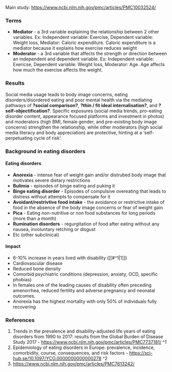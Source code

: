 Main study: https://www.ncbi.nlm.nih.gov/pmc/articles/PMC10032524/

### Terms
- **Mediator** - a 3rd variable explaining the relationship between 2 other variables.
Ex: Independent variable: Exercise, Dependent variable: Weight loss, Mediator: Caloric expenditure. Caloric expenditure is a mediator because it explains how exercise reduces weight
- **Moderator** - a 3rd variable that affects the strength or direction between an independent and dependent variable. 
Ex: Independent variable: Exericse, Dependent variable: Weight loss, Moderator: Age. Age affects how much the exercise affects the weight.

### Results
Social media usage leads to body image concerns, eating disorders/disordered eating and poor mental health via the mediating pathways of **?social comparison?**, **?thin / fit ideal internalisation?**, and **?self-objectification?**. Specific exposures (social media trends, pro-eating disorder content, appearance focused platforms and investment in photos) and moderators (high BMI, female gender, and pre-existing body image concerns) strengthen the relationship, while other moderators (high social media literacy and body appreciation) are protective, hinting at a ‘self-perpetuating cycle of risk’.

### Background in eating disorders

#### Eating disorders
- **Anorexia** - intense fear of weight gain and/or distrubed body image that motivates severe dietary restrictions
- **Bulimia** - episodes of binge eating and puking it
- **Binge eating disorder** - Episodes of compulsive overeating that leads to distress without attempts to compensate for it
- **Avoidant/restrivtive food intake** - the avoidance or restrictive intake of food in the absence of the body image concerns or fear of weight gain
- **Pica** - Eating non-nutritive or non food substances for long periods (more than a month)
- **Rumination disorders** - regurgitation of food after eating without any nausea, involuntary retching or disgust
- Etc (other subclinical)
#### Impact 

- 6-10% increase in years lived with disability ([[#^1|1]])
- Cardiovascular disease
- Reduced bone density
- Comorbid psychiatric conditions (depression, anxiety, OCD, specific phobias)
- In females one of the leading causes of disability often preceding amenorrhea, reduced fertility and adverse pregnancy and neonatal outcomes.
- Anorexia has the highest mortality with only 50% of individuals fully recovering

### References
1. Trends in the prevalence and disability-adjusted life years of eating disorders from 1990 to 2017: results from the Global Burden of Disease Study 2017 - https://www.ncbi.nlm.nih.gov/pmc/articles/PMC7737181/ ^1
2. Epidemiology of eating disorders in Europe: prevalence, incidence, comorbidity, course, consequences, and risk factors - https://sci-hub.se/10.1097/YCO.0000000000000278 ^2
3. https://www.ncbi.nlm.nih.gov/pmc/articles/PMC7613242/ 